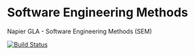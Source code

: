 # Software Engineering Methods
Napier GLA - Software Engineering Methods (SEM)

[![Build Status](https://travis-ci.org/gaborbuzasi/sem.svg?branch=master)](https://travis-ci.org/gaborbuzasi/sem)
